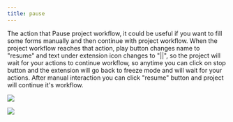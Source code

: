 ```yaml
---
title: pause
---
```


The action that Pause project workflow, it could be useful if you want to fill some forms manually and then continue with project workflow. When the project workflow reaches that action, play button changes name to "resume" and text under extension icon changes to "||", so the project will wait for your actions to continue workflow, so anytime you can click on stop button and the extension will go back to freeze mode and will wait for your actions. After manual interaction you can click "resume" button and project will continue it's workflow. 

![](/images/play_part.jpg) 

![](/images/pause.jpg)